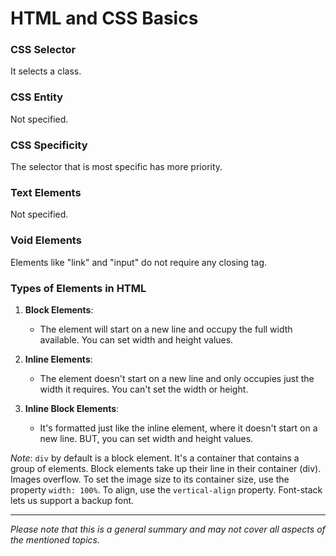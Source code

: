 # HTML and CSS Basics

### CSS Selector

It selects a class.

### CSS Entity

Not specified.

### CSS Specificity

The selector that is most specific has more priority.

### Text Elements

Not specified.

### Void Elements

Elements like "link" and "input" do not require any closing tag.

### Types of Elements in HTML

1. **Block Elements**:

    - The element will start on a new line and occupy the full width available. You can set width and height values.

2. **Inline Elements**:

    - The element doesn't start on a new line and only occupies just the width it requires. You can't set the width or
      height.

3. **Inline Block Elements**:

    - It's formatted just like the inline element, where it doesn't start on a new line. BUT, you can set width and
      height
      values.

*Note*: `div` by default is a block element. It's a container that contains a group of elements. Block elements take up
their line in their container (div). Images overflow. To set the image size to its container size, use the
property `width: 100%`. To align, use the `vertical-align` property. Font-stack lets us support a backup font.

---

*Please note that this is a general summary and may not cover all aspects of the mentioned topics.*

